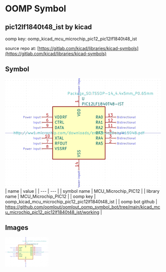 # OOMP Symbol  
## pic12lf1840t48_ist  by kicad  
  
oomp key: oomp_kicad_mcu_microchip_pic12_pic12lf1840t48_ist  
  
source repo at: [https://gitlab.com/kicad/libraries/kicad-symbols](https://gitlab.com/kicad/libraries/kicad-symbols)  
## Symbol  
  
[![working.png](working_600.png)](working.png)  
| name | value | 
| --- | --- | 
| symbol name | MCU_Microchip_PIC12 | 
| library name | MCU_Microchip_PIC12 | 
| oomp key | oomp_kicad_mcu_microchip_pic12_pic12lf1840t48_ist | 
| oomp bot github | https://github.com/oomlout/oomlout_oomp_symbol_bot/tree/main/kicad_mcu_microchip_pic12_pic12lf1840t48_ist/working | 
## Images  
  
[![working.png](working_140.png)](working.png)  
